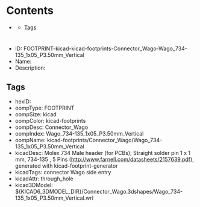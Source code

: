 



Contents
========

* [](#)
	* [Tags](#tags)

# 

- ID: FOOTPRINT-kicad-kicad-footprints-Connector_Wago-Wago_734-135_1x05_P3.50mm_Vertical
- Name: 
- Description: 

## Tags

- hexID: 
- oompType: FOOTPRINT
- oompSize: kicad
- oompColor: kicad-footprints
- oompDesc: Connector_Wago
- oompIndex: Wago_734-135_1x05_P3.50mm_Vertical
- oompName: kicad-footprints/Connector_Wago/Wago_734-135_1x05_P3.50mm_Vertical
- kicadDesc: Molex 734 Male header (for PCBs); Straight solder pin 1 x 1 mm, 734-135 , 5 Pins (http://www.farnell.com/datasheets/2157639.pdf), generated with kicad-footprint-generator
- kicadTags: connector Wago  side entry
- kicadAttr: through_hole
- kicad3DModel: ${KICAD6_3DMODEL_DIR}/Connector_Wago.3dshapes/Wago_734-135_1x05_P3.50mm_Vertical.wrl
